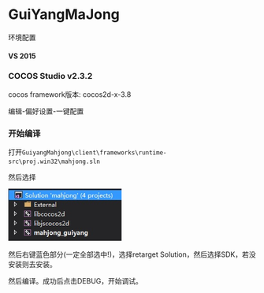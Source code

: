 # GuiYangMaJong

环境配置

#### VS 2015

### COCOS Studio v2.3.2 

cocos framework版本: cocos2d-x-3.8

编辑-偏好设置-一键配置

### 开始编译

打开`GuiyangMahjong\client\frameworks\runtime-src\proj.win32\mahjong.sln`

然后选择

![pic1](https://github.com/bloodycoder/GuiYangMaJong/blob/master/1.jpg)

然后右键蓝色部分(一定全部选中!)，选择retarget Solution，然后选择SDK，若没安装则去安装。

然后编译。成功后点击DEBUG，开始调试。


